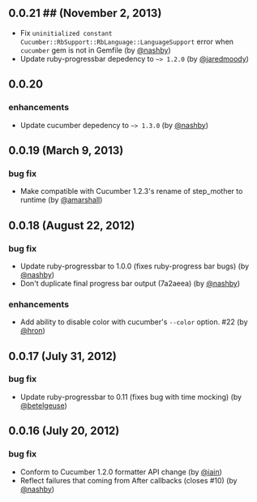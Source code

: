 ## 0.0.21 ## (November 2, 2013)
  * Fix `uninitialized constant Cucumber::RbSupport::RbLanguage::LanguageSupport` error when `cucumber`
  gem is not in Gemfile (by [@nashby](https://github.com/nashby))
  * Update ruby-progressbar depedency to `~> 1.2.0` (by [@jaredmoody](https://github.com/jaredmoody))

## 0.0.20 ##

### enhancements
  * Update cucumber depedency to `~> 1.3.0` (by [@nashby](https://github.com/nashby))

## 0.0.19 (March 9, 2013) ##

### bug fix
  * Make compatible with Cucumber 1.2.3's rename of step_mother to runtime (by [@amarshall](https://github.com/amarshall))

## 0.0.18 (August 22, 2012) ##

### bug fix
  * Update ruby-progressbar to 1.0.0 (fixes ruby-progress bar bugs) (by [@nashby](https://github.com/nashby))
  * Don't duplicate final progress bar output (7a2aeea) (by [@nashby](https://github.com/nashby))

### enhancements
  * Add ability to disable color with cucumber's `--color` option. #22 (by [@hron](https://github.com/hron))

## 0.0.17 (July 31, 2012) ##

### bug fix
  * Update ruby-progressbar to 0.11 (fixes bug with time mocking) (by [@betelgeuse](https://github.com/betelgeuse))

## 0.0.16 (July 20, 2012) ##

### bug fix
  * Conform to Cucumber 1.2.0 formatter API change (by [@iain](https://github.com/iain))
  * Reflect failures that coming from After callbacks (closes #10) (by [@nashby](https://github.com/nashby))

